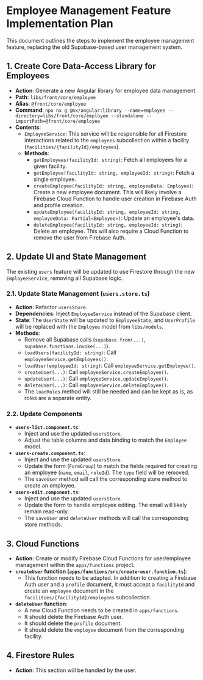 # Employee Management Feature Implementation Plan

This document outlines the steps to implement the employee management feature, replacing the old Supabase-based user management system.

## 1. Create Core Data-Access Library for Employees

- **Action**: Generate a new Angular library for employee data management.
- **Path**: `libs/front/core/employee`
- **Alias**: `@front/core/employee`
- **Command**: `npx nx g @nx/angular:library --name=employee --directory=libs/front/core/employee --standalone --importPath=@front/core/employee`
- **Contents**:
    - `EmployeeService`: This service will be responsible for all Firestore interactions related to the `employees` subcollection within a facility (`facilities/{facilityId}/employees`).
    - **Methods**:
        - `getEmployees(facilityId: string)`: Fetch all employees for a given facility.
        - `getEmployee(facilityId: string, employeeId: string)`: Fetch a single employee.
        - `createEmployee(facilityId: string, employeeData: Employee)`: Create a new employee document. This will likely involve a Firebase Cloud Function to handle user creation in Firebase Auth and profile creation.
        - `updateEmployee(facilityId: string, employeeId: string, employeeData: Partial<Employee>)`: Update an employee's data.
        - `deleteEmployee(facilityId: string, employeeId: string)`: Delete an employee. This will also require a Cloud Function to remove the user from Firebase Auth.

## 2. Update UI and State Management

The existing `users` feature will be updated to use Firestore through the new `EmployeeService`, removing all Supabase logic.

### 2.1. Update State Management (`users.store.ts`)

- **Action**: Refactor `usersStore`.
- **Dependencies**: Inject `EmployeeService` instead of the Supabase client.
- **State**: The `UserState` will be updated to `EmployeeState`, and `UserProfile` will be replaced with the `Employee` model from `libs/models`.
- **Methods**:
    - Remove all Supabase calls (`supabase.from(...)`, `supabase.functions.invoke(...)`).
    - `loadUsers(facilityId: string)`: Call `employeeService.getEmployees()`.
    - `loadUser(employeeId: string)`: Call `employeeService.getEmployee()`.
    - `createUser(...)`: Call `employeeService.createEmployee()`.
    - `updateUser(...)`: Call `employeeService.updateEmployee()`.
    - `deleteUser(...)`: Call `employeeService.deleteEmployee()`.
    - The `loadRoles` method will still be needed and can be kept as is, as roles are a separate entity.

### 2.2. Update Components

- **`users-list.component.ts`**:
    - Inject and use the updated `usersStore`.
    - Adjust the table columns and data binding to match the `Employee` model.
- **`users-create.component.ts`**:
    - Inject and use the updated `usersStore`.
    - Update the form (`FormGroup`) to match the fields required for creating an employee (`name`, `email`, `roleId`). The `type` field will be removed.
    - The `saveUser` method will call the corresponding store method to create an employee.
- **`users-edit.component.ts`**:
    - Inject and use the updated `usersStore`.
    - Update the form to handle employee editing. The email will likely remain read-only.
    - The `saveUser` and `deleteUser` methods will call the corresponding store methods.

## 3. Cloud Functions

- **Action**: Create or modify Firebase Cloud Functions for user/employee management within the `apps/functions` project.
- **`createUser` function (`apps/functions/src/create-user.function.ts`)**:
    - This function needs to be adapted. In addition to creating a Firebase Auth user and a `profile` document, it must accept a `facilityId` and create an `employee` document in the `facilities/{facilityId}/employees` subcollection.
- **`deleteUser` function**:
    - A new Cloud Function needs to be created in `apps/functions`.
    - It should delete the Firebase Auth user.
    - It should delete the `profile` document.
    - It should delete the `employee` document from the corresponding facility.

## 4. Firestore Rules

- **Action**: This section will be handled by the user.
